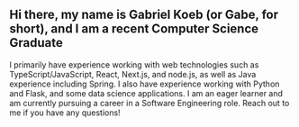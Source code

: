 ## Hi there, my name is Gabriel Koeb (or Gabe, for short), and I am a recent Computer Science Graduate

I primarily have experience working with web technologies such as TypeScript/JavaScript, React, Next.js, and node.js, as well as Java experience including Spring. I also have experience working with Python and Flask, and some data science applications. I am an eager learner and am currently pursuing a career in a Software Engineering role. Reach out to me if you have any questions!

<!--
**gfkoe/gfkoe** is a ✨ _special_ ✨ repository because its `README.md` (this file) appears on your GitHub profile.

Here are some ideas to get you started:

- 🔭 I’m currently working on ...
- 🌱 I’m currently learning ...
- 👯 I’m looking to collaborate on ...
- 🤔 I’m looking for help with ...
- 💬 Ask me about ...
- 📫 How to reach me: ...
- 😄 Pronouns: ...
- ⚡ Fun fact: ...
-->
